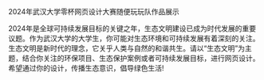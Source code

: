 2024年武汉大学零杯网页设计大赛随便玩玩队作品展示

2024年是全球可持续发展目标的关键之年，生态文明建设已成为时代发展的重要议题。作为武汉大学的大学生，你可能对生态环境和可持续发展有着深刻的关注。生态文明是新时代的理念，它关乎人类与自然的和谐共生。请以“生态文明”为主题，结合你关注的环保项目、生态保护案例或者可持续发展目标，进行网页设计。希望通过你的设计，传播生态意识，倡导绿色生活!